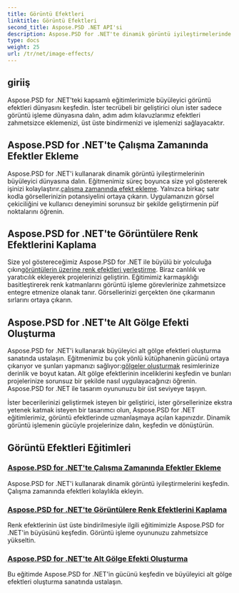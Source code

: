 ```yaml
---
title: Görüntü Efektleri
linktitle: Görüntü Efektleri
second_title: Aspose.PSD .NET API'si
description: Aspose.PSD for .NET'te dinamik görüntü iyileştirmelerinde ustalaşın. Çalışma zamanında çarpıcı efektler ekleme, üst üste bindirme ve işleme hakkındaki eğitimlerle görüntü işleme becerilerinizi geliştirin.
type: docs
weight: 25
url: /tr/net/image-effects/
---
```


## giriiş

Aspose.PSD for .NET'teki kapsamlı eğitimlerimizle büyüleyici görüntü efektleri dünyasını keşfedin. İster tecrübeli bir geliştirici olun ister sadece görüntü işleme dünyasına dalın, adım adım kılavuzlarımız efektleri zahmetsizce eklemenizi, üst üste bindirmenizi ve işlemenizi sağlayacaktır.

## Aspose.PSD for .NET'te Çalışma Zamanında Efektler Ekleme

 Aspose.PSD for .NET'i kullanarak dinamik görüntü iyileştirmelerinin büyüleyici dünyasına dalın. Eğitmenimiz süreç boyunca size yol göstererek işinizi kolaylaştırır.[çalışma zamanında efekt ekleme](./add-effect-runtime/). Yalnızca birkaç satır kodla görsellerinizin potansiyelini ortaya çıkarın. Uygulamanızın görsel çekiciliğini ve kullanıcı deneyimini sorunsuz bir şekilde geliştirmenin püf noktalarını öğrenin.

## Aspose.PSD for .NET'te Görüntülere Renk Efektlerini Kaplama

Size yol göstereceğimiz Aspose.PSD for .NET ile büyülü bir yolculuğa çıkın[görüntülerin üzerine renk efektleri yerleştirme](./overlay-color-effect/). Biraz canlılık ve yaratıcılık ekleyerek projelerinizi geliştirin. Eğitimimiz karmaşıklığı basitleştirerek renk katmanlarını görüntü işleme görevlerinize zahmetsizce entegre etmenize olanak tanır. Görsellerinizi gerçekten öne çıkarmanın sırlarını ortaya çıkarın.

## Aspose.PSD for .NET'te Alt Gölge Efekti Oluşturma

 Aspose.PSD for .NET'i kullanarak büyüleyici alt gölge efektleri oluşturma sanatında ustalaşın. Eğitmenimiz bu çok yönlü kütüphanenin gücünü ortaya çıkarıyor ve şunları yapmanızı sağlıyor:[gölgeler oluşturmak](./render-drop-shadow/) resimlerinize derinlik ve boyut katan. Alt gölge efektlerinin inceliklerini keşfedin ve bunları projelerinize sorunsuz bir şekilde nasıl uygulayacağınızı öğrenin. Aspose.PSD for .NET ile tasarım oyununuzu bir üst seviyeye taşıyın.

İster becerilerinizi geliştirmek isteyen bir geliştirici, ister görsellerinize ekstra yetenek katmak isteyen bir tasarımcı olun, Aspose.PSD for .NET eğitimlerimiz, görüntü efektlerinde uzmanlaşmaya açılan kapınızdır. Dinamik görüntü işlemenin gücüyle projelerinize dalın, keşfedin ve dönüştürün.


## Görüntü Efektleri Eğitimleri
### [Aspose.PSD for .NET'te Çalışma Zamanında Efektler Ekleme](./add-effect-runtime/)
Aspose.PSD for .NET'i kullanarak dinamik görüntü iyileştirmelerini keşfedin. Çalışma zamanında efektleri kolaylıkla ekleyin.
### [Aspose.PSD for .NET'te Görüntülere Renk Efektlerini Kaplama](./overlay-color-effect/)
Renk efektlerinin üst üste bindirilmesiyle ilgili eğitimimizle Aspose.PSD for .NET'in büyüsünü keşfedin. Görüntü işleme oyununuzu zahmetsizce yükseltin.
### [Aspose.PSD for .NET'te Alt Gölge Efekti Oluşturma](./render-drop-shadow/)
Bu eğitimde Aspose.PSD for .NET'in gücünü keşfedin ve büyüleyici alt gölge efektleri oluşturma sanatında ustalaşın.